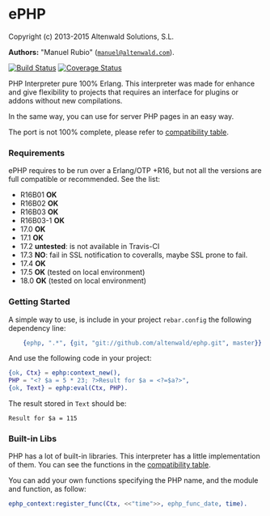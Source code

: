 

# ePHP #

Copyright (c) 2013-2015 Altenwald Solutions, S.L.

__Authors:__ "Manuel Rubio" ([`manuel@altenwald.com`](mailto:manuel@altenwald.com)).

[![Build Status](https://api.travis-ci.org/altenwald/ephp.png?branch=master)](https://travis-ci.org/altenwald/ephp)
[![Coverage Status](https://coveralls.io/repos/altenwald/ephp/badge.png)](https://coveralls.io/r/altenwald/ephp)

PHP Interpreter pure 100% Erlang. This interpreter was made for enhance and give flexibility to projects that requires an interface for plugins or addons without new compilations.

In the same way, you can use for server PHP pages in an easy way.

The port is not 100% complete, please refer to [compatibility table](http://github.com/altenwald/ephp/blob/master/doc/COMPATIBILITY.md).


### <a name="Requirements">Requirements</a> ###

ePHP requires to be run over a Erlang/OTP +R16, but not all the versions are full compatible or recommended. See the list:

- R16B01 **OK**
- R16B02 **OK**
- R16B03 **OK**
- R16B03-1 **OK**
- 17.0 **OK**
- 17.1 **OK**
- 17.2 **untested**: is not available in Travis-CI
- 17.3 **NO**: fail in SSL notification to coveralls, maybe SSL prone to fail.
- 17.4 **OK**
- 17.5 **OK** (tested on local environment)
- 18.0 **OK** (tested on local environment)


### <a name="Getting_Started">Getting Started</a> ###

A simple way to use, is include in your project `rebar.config` the following dependency line:

```erlang
    {ephp, ".*", {git, "git://github.com/altenwald/ephp.git", master}}
```

And use the following code in your project:

```erlang
{ok, Ctx} = ephp:context_new(),
PHP = "<? $a = 5 * 23; ?>Result for $a = <?=$a?>",
{ok, Text} = ephp:eval(Ctx, PHP).
```

The result stored in `Text` should be:

```
Result for $a = 115
```


### <a name="Built-in_Libs">Built-in Libs</a> ###

PHP has a lot of built-in libraries. This interpreter has a little implementation of them. You can see the functions in the [compatibility table](http://github.com/altenwald/ephp/blob/master/doc/COMPATIBILITY.md).

You can add your own functions specifying the PHP name, and the module and function, as follow:

```erlang
ephp_context:register_func(Ctx, <<"time">>, ephp_func_date, time).
```

